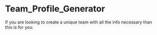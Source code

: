 # Team_Profile_Generator
If you are looking to create a unique team with all the info necessary than this is for you.
